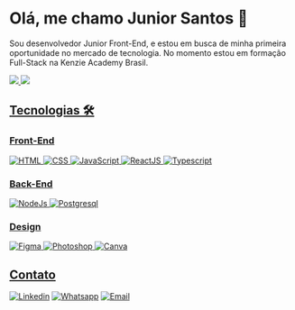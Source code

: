 # Olá, me chamo Junior Santos 👋

Sou desenvolvedor Junior Front-End, e estou em busca de minha primeira oportunidade no mercado de tecnologia. No momento estou em formação Full-Stack na Kenzie Academy Brasil.

<div>
<a href="https://github.com/JuniorSantos05">
<img heigth="180em" src="https://github-readme-stats-sigma-five.vercel.app/api?username=JuniorSantos05&show_icons=true&theme=dark&include_al_commits=true">
<img heigth="180em" src="https://github-readme-stats-sigma-five.vercel.app/api/top-langs/?username=JuniorSantos05&layou=compact&langs_count=16&theme=dark">

</div>

## Tecnologias 🛠️

### Front-End 

![HTML](https://img.shields.io/badge/HTML5-E34F26?style=for-the-badge&logo=html5&logoColor=white)
![CSS](https://img.shields.io/badge/CSS3-1572B6?style=for-the-badge&logo=css3&logoColor=white)
![JavaScript](https://img.shields.io/badge/JavaScript-F7DF1E?style=for-the-badge&logo=javascript&logoColor=black)
![ReactJS](https://img.shields.io/badge/React-20232A?style=for-the-badge&logo=react&logoColor=61DAFB)
![Typescript](https://img.shields.io/badge/TypeScript-007ACC?style=for-the-badge&logo=typescript&logoColor=white)

### Back-End

![NodeJs](https://img.shields.io/badge/Node.js-43853D?style=for-the-badge&logo=node.js&logoColor=white)
![Postgresql](https://img.shields.io/badge/PostgreSQL-316192?style=for-the-badge&logo=postgresql&logoColor=white)

### Design

![Figma](https://img.shields.io/badge/Figma-F24E1E?style=for-the-badge&logo=figma&logoColor=white)
![Photoshop](https://img.shields.io/badge/Adobe%20Photoshop-31A8FF?style=for-the-badge&logo=Adobe%20Photoshop&logoColor=black)
![Canva](https://img.shields.io/badge/Canva-%2300C4CC.svg?&style=for-the-badge&logo=Canva&logoColor=white)

## Contato

[![Linkedin](https://img.shields.io/badge/LinkedIn-0077B5?style=for-the-badge&logo=linkedin&logoColor=white)](https://www.linkedin.com/in/durvalsantos/)
[![Whatsapp](https://img.shields.io/badge/WhatsApp-25D366?style=for-the-badge&logo=whatsapp&logoColor=white)](https://contate.me/juniorsantos05)
[![Email](https://img.shields.io/badge/Gmail-D14836?style=for-the-badge&logo=gmail&logoColor=white)](nuno.ribeiro05@hotmail.com)
